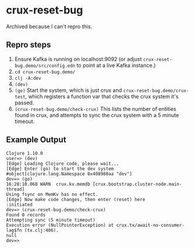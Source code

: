 # crux-reset-bug

Archived because I can't repro this.

## Repro steps

1. Ensure Kafka is running on localhost:9092 (or adjust
   `crux-reset-bug.demo/src/config.edn` to point at a live Kafka instance.)
2. `cd crux-reset-bug.demo/`
3. `clj -A:dev`
4. `(dev)`
5. `(go)` Start the system, which is just crux and
   `crux-reset-bug.demo/crux-test`, which registers a function var that checks
   the crux system it's passed.
6. `(crux-reset-bug.demo/check-crux)` This lists the number of entities found in
   crux, and attempts to sync the crux system with a 5 minute timeout.
   
## Example Output

```
Clojure 1.10.0
user=> (dev)
[Edge] Loading Clojure code, please wait...
[Edge] Enter (go) to start the dev system
#object[clojure.lang.Namespace 0x408980aa "dev"]
dev=> (go)
16:28:10.068 WARN  crux.kv.memdb [crux.bootstrap.cluster-node.main-thread]
Using fsync on MemKv has no effect.
[Edge] Now make code changes, then enter (reset) here
:initiated
dev=> (crux-reset-bug.demo/check-crux)
Found 0 records
Attempting sync (5 minute timeout)
Execution error (NullPointerException) at crux.tx/await-no-consumer-lag$fn (tx.clj:406).
null
dev=>

```
